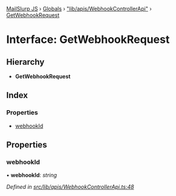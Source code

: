 [MailSlurp JS](../README.md) › [Globals](../globals.md) › ["lib/apis/WebhookControllerApi"](../modules/_lib_apis_webhookcontrollerapi_.md) › [GetWebhookRequest](_lib_apis_webhookcontrollerapi_.getwebhookrequest.md)

# Interface: GetWebhookRequest

## Hierarchy

* **GetWebhookRequest**

## Index

### Properties

* [webhookId](_lib_apis_webhookcontrollerapi_.getwebhookrequest.md#webhookid)

## Properties

###  webhookId

• **webhookId**: *string*

*Defined in [src/lib/apis/WebhookControllerApi.ts:48](https://github.com/mailslurp/mailslurp-client-ts-js/blob/fc9510a/src/lib/apis/WebhookControllerApi.ts#L48)*
